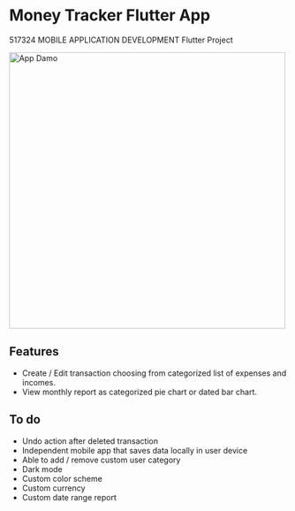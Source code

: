 # Money Tracker Flutter App

517324 MOBILE APPLICATION DEVELOPMENT Flutter Project

<img src="https://github.com/SarawinT/MoneyTracker/blob/master/moneytracker_app/app_demo.gif" height="500" alt="App Damo"/>

## Features 
- Create / Edit transaction choosing from categorized list of expenses and incomes. 
- View monthly report as categorized pie chart or dated bar chart.

## To do
- Undo action after deleted transaction
- Independent mobile app that saves data locally in user device
- Able to add / remove custom user category
- Dark mode
- Custom color scheme
- Custom currency
- Custom date range report
